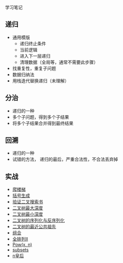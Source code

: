 学习笔记

## 递归
- 通用模版
    - 递归终止条件
    - 当前逻辑
    - 进入下一层递归
    - 清理数据（全局等，通常不需要此步骤）
- 找重复性，重复子问题
- 数据归纳法
- 用栈迭代替换递归（未理解）



## 分治
- 递归的一种
- 多个子问题，得到多个子结果
- 将多个子结果合并得到最终结果

## 回溯
- 递归的一种
- 试错的方法， 递归的最后，严重合法性，不合法丢弃掉


## 实战
- [爬楼梯](https://leetcode-cn.com/problems/climbing-stairs/solution/)
- [括号生成](https://leetcode-cn.com/problems/generate-parentheses/)
- [验证二叉搜索书](https://leetcode-cn.com/problems/validate-binary-search-tree/)
- [二叉树最大深度](https://leetcode-cn.com/problems/maximum-depth-of-binary-tree/)
- [二叉树最小深度](https://leetcode-cn.com/problems/minimum-depth-of-binary-tree/)
- [二叉树的序列化与反序列化](https://leetcode-cn.com/problems/serialize-and-deserialize-binary-tree/)
- [二叉树的最近公共祖先](https://leetcode-cn.com/problems/lowest-common-ancestor-of-a-binary-tree/)
- [组合](https://leetcode-cn.com/problems/combinations/)
- [全排列II](https://leetcode-cn.com/problems/permutations-ii/)
- [Pow(x, n)](https://leetcode-cn.com/problems/powx-n/)
- [subsets](https://leetcode-cn.com/problems/subsets/)
- [n皇后](https://leetcode-cn.com/problems/n-queens/)

